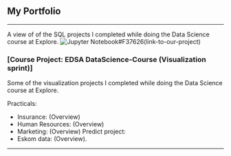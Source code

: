 ## My Portfolio

---


A view of of the SQL projects I completed while doing the Data Science course at Explore.
![Jupyter Notebook](https://img.shields.io/badge/jupyter-%23FA0F00.svg?style=for-the-badge&logo=jupyter&logoColor=white)#F37626(link-to-our-project)

### [Course Project: EDSA DataScience-Course (Visualization sprint)]
Some of the visualization projects I completed while doing the Data Science course at Explore.

Practicals:
- Insurance: (Overview)
- Human Resources: (Overview)
- Marketing: (Overview)
Predict project:
- Eskom data: (Overview).

---
